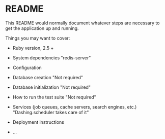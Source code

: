 # README

This README would normally document whatever steps are necessary to get the
application up and running.

Things you may want to cover:

* Ruby version, 2.5 +

* System dependencies "redis-server"

* Configuration

* Database creation "Not required"
 
* Database initialization "Not required"

* How to run the test suite "Not required"

* Services (job queues, cache servers, search engines, etc.) "Dashing.scheduler takes care of it"

* Deployment instructions

* ...

